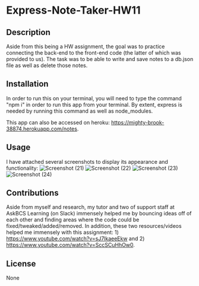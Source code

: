 # Express-Note-Taker-HW11

## Description
Aside from this being a HW assignment, the goal was to practice connecting the back-end to the front-end code (the latter of which was provided to us). The task was to be able to write and save notes to a db.json file as well as delete those notes.

## Installation
In order to run this on your terminal, you will need to type the command "npm i" in order to run this app from your terminal.  By extent, express is needed by running this command as well as node_modules.

This app can also be accessed on heroku: https://mighty-brook-38874.herokuapp.com/notes.

## Usage
I have attached several screenshots to display its appearance and functionality:
![Screenshot (21)](https://user-images.githubusercontent.com/109905208/199580782-45c9a7d9-5aa2-4b79-9601-7eb92658e8c3.png)
![Screenshot (22)](https://user-images.githubusercontent.com/109905208/199580807-2463a4b9-fd39-48a2-bf2a-b4158a4e7d0d.png)
![Screenshot (23)](https://user-images.githubusercontent.com/109905208/199580829-24ea819e-f97c-4f56-abb3-8409badb0b87.png)
![Screenshot (24)](https://user-images.githubusercontent.com/109905208/199580842-7353602d-9019-419d-aa18-4601d8e9e8cb.png)

## Contributions
Aside from myself and research, my tutor and two of support staff at AskBCS Learning (on Slack) immensely helped me by bouncing ideas off of each other and finding areas where the code could be fixed/tweaked/added/removed. In addition, these two resources/videos helped me immensely with this assignment: 1) https://www.youtube.com/watch?v=sJ7lkaeeEkw and 2) https://www.youtube.com/watch?v=SccSCuHhOw0.

## License
None
